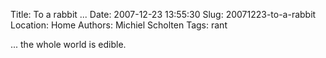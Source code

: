 Title: To a rabbit ...
Date: 2007-12-23 13:55:30
Slug: 20071223-to-a-rabbit
Location: Home
Authors: Michiel Scholten
Tags: rant

<p>... the whole world is edible.</p>